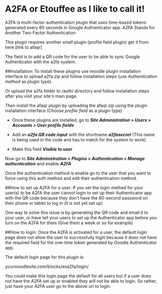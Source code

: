 A2FA or Etouffee as I like to call it!
======================================
A2FA is multi-factor authentication plugin that uses time-based tokens generated every 60 seconds in Google Authenticator app.
A2FA Stands for Another Two-Factor Authentication

This plugin requires another small plugin (profile field plugin) get it from here [link to afaqr]

The field is to add a QR code for the user to be able to sync Google Authenticator with the a2fa system.


##Installation:
To install these plugins use moodle plugin installation interface to upload a2fa.zip and follow installation steps (use *Authentication method* as plugin type).

Or upload the a2fa folder to /auth/ directory and follow installation steps after you visit your site's main page.

Then install the afaqr plugin by uploading the afaqr.zip using the plugin installation interface (Choose *profile field* as a plugin type)


* Once these plugins are installed, go to ***Site Administration > Users > Accounts > User profile fields*** 

* Add an ***a2fa QR code input*** with the shortname ***a2fasecret*** (This name is being used in the code and has to match for the system to work)

* Make this field ***Visible to user***

Now go to ***Site Administration > Plugins > Authentication > Manage authentication*** and enable ***A2FA***

Once the authentication method is enable go to the user that you want to force using this auth method and edit their authentication method.



##How to set up A2FA for a user:
If you set the login methed for your user(s) to be A2FA the user cannot login to set up their Authenticator app with the QR code because they don't have the 60-second password on their phone or tablet to log in (it is not yet set up)

One way to solve this issue is by generating the QR code and email it to your user, or have tell your users to set up the Authenticator app before you turn on the A2FA for them (Give them a week or so for example)

##How to login:
Once the A2FA is activated for a user, the default login page does not allow the user to successfully login because it does not have the required field for the one-time token generated by Goodle Authenticator app.

The default login page for this plugin is:

yourmoodlesite.com/blocks/exa2fa/login/


You could make this login page the default for all users but if a user does not have the A2FA set up or enabled they will not be able to login. So rather, just have your A2FA user go to the above url to login.
